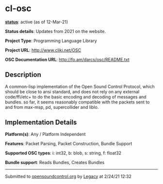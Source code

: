 # cl-osc

**[status](../implementation-status.html)**: active (as of 12-Mar-21)

**Status details**: 
Updates from 2021 on the website.

**Project Type**: Programming Language Library

**Project URL**: <http://www.cliki.net/OSC>

**OSC Documentation URL**: <http://fo.am/darcs/osc/README.txt>

## Description

A common-lisp implementation of the Open Sound Control Protocol, which should be close to ansi standard, and does not rely on any external code/ffi/etc+ to do the basic encoding and decoding of messages and bundles. so far, it seems reasonably compatible with the packets sent to and from max-msp, pd, supercollider and liblo.

## Implementation Details

**Platform(s)**: Any / Platform Independent

**Features**: Packet Parsing, Packet Construction, Bundle Support

**Supported OSC types**: i: int32, b: blob, s: string, f: float32

**Bundle support**: Reads Bundles, Creates Bundles

---
Submitted to [opensoundcontrol.org](https://opensoundcontrol.org) by [Legacy](legacy-site.html) at 2/24/21 12:32
